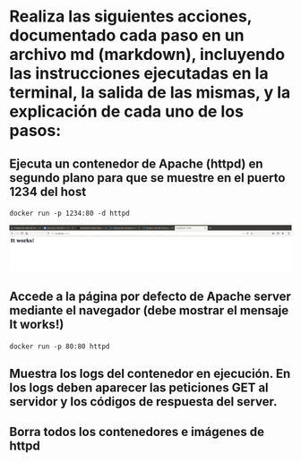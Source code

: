 # Realiza las siguientes acciones, documentado cada paso en un archivo md (markdown), incluyendo las instrucciones ejecutadas en la terminal, la salida de las mismas, y la explicación de cada uno de los pasos:

## Ejecuta un contenedor de Apache (httpd) en segundo plano para que se muestre en el puerto 1234 del host

```
docker run -p 1234:80 -d httpd
```

![logo](imagenes/Ejercicio3-1.png "Ejercicio3-1")

## Accede a la página por defecto de Apache server mediante el navegador (debe mostrar el mensaje It works!)

```
docker run -p 80:80 httpd
```

## Muestra los logs del contenedor en ejecución. En los logs deben aparecer las peticiones GET al servidor y los códigos de respuesta del server.

## Borra todos los contenedores e imágenes de httpd

